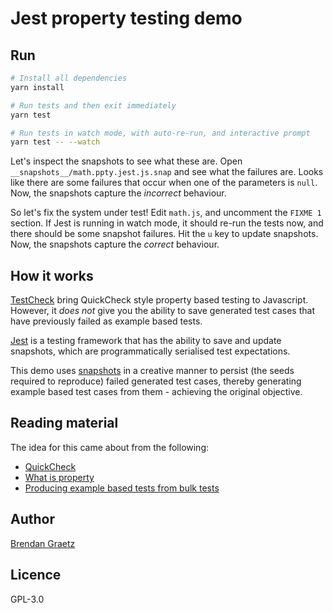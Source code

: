 # Jest property testing demo

## Run

```bash
# Install all dependencies
yarn install

# Run tests and then exit immediately
yarn test

# Run tests in watch mode, with auto-re-run, and interactive prompt
yarn test -- --watch
```

Let's inspect the snapshots to see what these are.
Open `__snapshots__/math.ppty.jest.js.snap` and see what the failures are.
Looks like there are some failures that occur when one of the parameters is `null`.
Now, the snapshots capture the *incorrect* behaviour.

So let's fix the system under test!
Edit `math.js`, and uncomment the `FIXME 1` section.
If Jest is running in watch mode, it should re-run the tests now,
and there should be some snapshot failures.
Hit the `u` key to update snapshots.
Now, the snapshots capture the *correct* behaviour.

## How it works

[TestCheck](https://github.com/leebyron/testcheck-js)
bring QuickCheck style property based testing to Javascript.
However, it *does not* give you the ability to save generated test cases
that have previously failed as example based tests.

[Jest](https://facebook.github.io/jest/)
is a testing framework that has the ability to save and update snapshots,
which are programmatically serialised test expectations.

This demo uses [snapshots](https://facebook.github.io/jest/docs/snapshot-testing.html)
in a creative manner
to persist (the seeds required to reproduce) failed generated test cases,
thereby generating example based test cases from them -
achieving the original objective.

## Reading material

The idea for this came about from the following:

- [QuickCheck](https://en.wikipedia.org/wiki/QuickCheck)
- [What is property](http://hypothesis.works/articles/what-is-property-based-testing/)
- [Producing example based tests from bulk tests](buff.ly/2tWpXGZ)

## Author

[Brendan Graetz](http://bguiz.com)

## Licence

GPL-3.0
